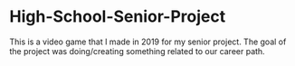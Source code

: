 # High-School-Senior-Project
This is a video game that I made in 2019 for my senior project. The goal of the project was doing/creating something related to our career path.
